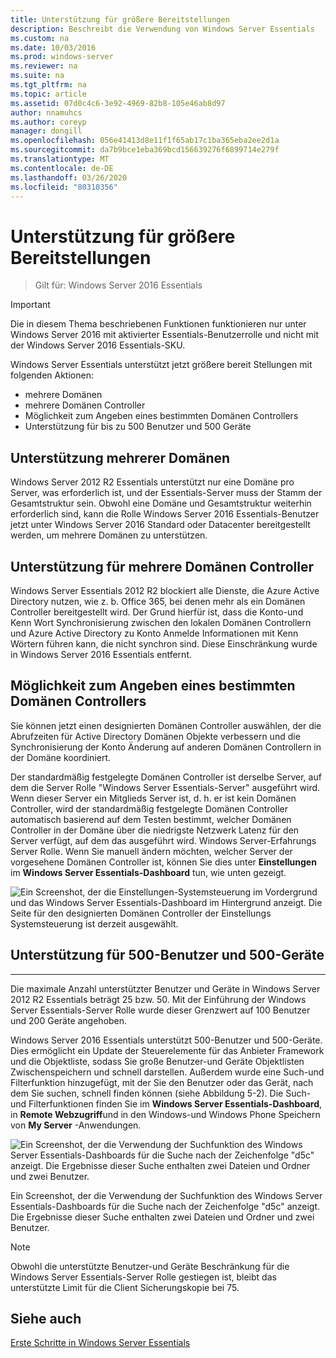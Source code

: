 ```yaml
---
title: Unterstützung für größere Bereitstellungen
description: Beschreibt die Verwendung von Windows Server Essentials
ms.custom: na
ms.date: 10/03/2016
ms.prod: windows-server
ms.reviewer: na
ms.suite: na
ms.tgt_pltfrm: na
ms.topic: article
ms.assetid: 07d0c4c6-3e92-4969-82b8-105e46ab8d97
author: nnamuhcs
ms.author: coreyp
manager: dongill
ms.openlocfilehash: 056e41413d8e11f1f65ab17c1ba365eba2ee2d1a
ms.sourcegitcommit: da7b9bce1eba369bcd156639276f6899714e279f
ms.translationtype: MT
ms.contentlocale: de-DE
ms.lasthandoff: 03/26/2020
ms.locfileid: "80310356"
---
```

# <a name="support-for-larger-deployments"></a>Unterstützung für größere Bereitstellungen

>Gilt für: Windows Server 2016 Essentials

> [!IMPORTANT]  
> Die in diesem Thema beschriebenen Funktionen funktionieren nur unter Windows Server 2016 mit aktivierter Essentials-Benutzerrolle und nicht mit der Windows Server 2016 Essentials-SKU.


Windows Server Essentials unterstützt jetzt größere bereit Stellungen mit folgenden Aktionen:

- mehrere Domänen
- mehrere Domänen Controller
- Möglichkeit zum Angeben eines bestimmten Domänen Controllers
- Unterstützung für bis zu 500 Benutzer und 500 Geräte

## <a name="support-for-multiple-domains"></a>Unterstützung mehrerer Domänen

Windows Server 2012 R2 Essentials unterstützt nur eine Domäne pro Server, was erforderlich ist, und der Essentials-Server muss der Stamm der Gesamtstruktur sein. Obwohl eine Domäne und Gesamtstruktur weiterhin erforderlich sind, kann die Rolle Windows Server 2016 Essentials-Benutzer jetzt unter Windows Server 2016 Standard oder Datacenter bereitgestellt werden, um mehrere Domänen zu unterstützen.

## <a name="support-for-multiple-domain-controllers"></a>Unterstützung für mehrere Domänen Controller

 Windows Server Essentials 2012 R2 blockiert alle Dienste, die Azure Active Directory nutzen, wie z. b. Office 365, bei denen mehr als ein Domänen Controller bereitgestellt wird. Der Grund hierfür ist, dass die Konto-und Kenn Wort Synchronisierung zwischen den lokalen Domänen Controllern und Azure Active Directory zu Konto Anmelde Informationen mit Kenn Wörtern führen kann, die nicht synchron sind. Diese Einschränkung wurde in Windows Server 2016 Essentials entfernt.

## <a name="ability-to-specify-a-designated-domain-controller"></a>Möglichkeit zum Angeben eines bestimmten Domänen Controllers

Sie können jetzt einen designierten Domänen Controller auswählen, der die Abrufzeiten für Active Directory Domänen Objekte verbessern und die Synchronisierung der Konto Änderung auf anderen Domänen Controllern in der Domäne koordiniert.

Der standardmäßig festgelegte Domänen Controller ist derselbe Server, auf dem die Server Rolle "Windows Server Essentials-Server" ausgeführt wird. Wenn dieser Server ein Mitglieds Server ist, d. h. er ist kein Domänen Controller, wird der standardmäßig festgelegte Domänen Controller automatisch basierend auf dem Testen bestimmt, welcher Domänen Controller in der Domäne über die niedrigste Netzwerk Latenz für den Server verfügt, auf dem das ausgeführt wird. Windows Server-Erfahrungs Server Rolle. Wenn Sie manuell ändern möchten, welcher Server der vorgesehene Domänen Controller ist, können Sie dies unter **Einstellungen** im **Windows Server Essentials-Dashboard** tun, wie unten gezeigt.

![Ein Screenshot, der die Einstellungen-Systemsteuerung im Vordergrund und das Windows Server Essentials-Dashboard im Hintergrund anzeigt. Die Seite für den designierten Domänen Controller der Einstellungs Systemsteuerung ist derzeit ausgewählt.](media/larger-deployments-1.PNG)

## <a name="support-for-500-users-and-500-devices"></a>Unterstützung für 500-Benutzer und 500-Geräte
-------------------------------------

Die maximale Anzahl unterstützter Benutzer und Geräte in Windows Server 2012 R2 Essentials beträgt 25 bzw. 50. Mit der Einführung der Windows Server Essentials-Server Rolle wurde dieser Grenzwert auf 100 Benutzer und 200 Geräte angehoben.

Windows Server 2016 Essentials unterstützt 500-Benutzer und 500-Geräte. Dies ermöglicht ein Update der Steuerelemente für das Anbieter Framework und die Objektliste, sodass Sie große Benutzer-und Geräte Objektlisten Zwischenspeichern und schnell darstellen. Außerdem wurde eine Such-und Filterfunktion hinzugefügt, mit der Sie den Benutzer oder das Gerät, nach dem Sie suchen, schnell finden können (siehe Abbildung 5-2). Die Such-und Filterfunktionen finden Sie im **Windows Server Essentials-Dashboard**, in **Remote Webzugriff**und in den Windows-und Windows Phone Speichern von **My Server** -Anwendungen.

![Ein Screenshot, der die Verwendung der Suchfunktion des Windows Server Essentials-Dashboards für die Suche nach der Zeichenfolge "d5c" anzeigt. Die Ergebnisse dieser Suche enthalten zwei Dateien und Ordner und zwei Benutzer.](media/larger-deployments-2.PNG)

Ein Screenshot, der die Verwendung der Suchfunktion des Windows Server Essentials-Dashboards für die Suche nach der Zeichenfolge "d5c" anzeigt. Die Ergebnisse dieser Suche enthalten zwei Dateien und Ordner und zwei Benutzer.

> [!NOTE]  
> Obwohl die unterstützte Benutzer-und Geräte Beschränkung für die Windows Server Essentials-Server Rolle gestiegen ist, bleibt das unterstützte Limit für die Client Sicherungskopie bei 75.

<a name="see-also"></a>Siehe auch
--------
[Erste Schritte in Windows Server Essentials](get-started.md)